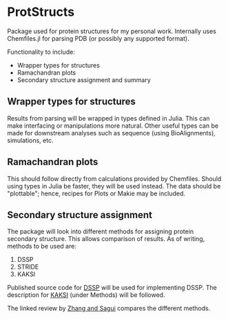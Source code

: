 # ProtStructs

Package used for protein structures for my personal work.
Internally uses Chemfiles.jl for parsing PDB (or possibly any supported format).

Functionality to include:
+ Wrapper types for structures
+ Ramachandran plots
+ Secondary structure assignment and summary

## Wrapper types for structures

Results from parsing will be wrapped in types defined in Julia. This can
make interfacing or manipulations more natural. Other useful types can be
made for downstream analyses such as sequence (using BioAlignments), simulations, etc.

## Ramachandran plots

This should follow directly from calculations provided by Chemfiles. Should
using types in Julia be faster, they will be used instead. The data should be
"plottable"; hence, recipes for Plots or Makie may be included.

## Secondary structure assignment

The package will look into different methods for assigning protein secondary structure.
This allows comparison of results. As of writing, methods to be used are:
1. DSSP
2. STRIDE
3. KAKSI

Published source code for [DSSP][dssp] will be used for implementing DSSP.
The description for [KAKSI][kaksi] (under Methods) will be followed.

The linked review by [Zhang and Sagui][structs] compares the different methods.

[structs]: https://doi.org/10.1016/j.jmgm.2014.10.005
[dssp]: https://github.com/cmbi/dssp/tree/version-2
[kaksi]: https://doi.org/10.1186/1472-6807-5-17

